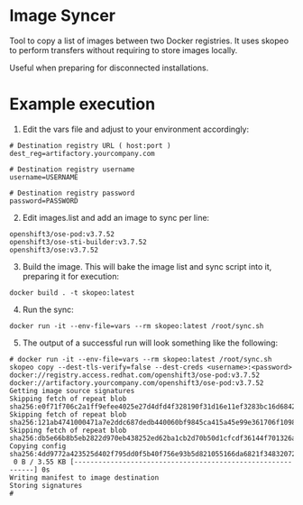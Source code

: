 Image Syncer
===============

Tool to copy a list of images between two Docker registries. It uses skopeo to perform transfers without requiring to store images locally.

Useful when preparing for disconnected installations.

Example execution
===============

1. Edit the vars file and adjust to your environment accordingly:
```
# Destination registry URL ( host:port )
dest_reg=artifactory.yourcompany.com

# Destination registry username
username=USERNAME

# Destination registry password
password=PASSWORD
```

2. Edit images.list and add an image to sync per line:
```
openshift3/ose-pod:v3.7.52
openshift3/ose-sti-builder:v3.7.52
openshift3/ose:v3.7.52
```

3. Build the image. This will bake the image list and sync script into it, preparing it for execution:
```
docker build . -t skopeo:latest
```

4. Run the sync:
```
docker run -it --env-file=vars --rm skopeo:latest /root/sync.sh
```

5. The output of a successful run will look something like the following:

```
# docker run -it --env-file=vars --rm skopeo:latest /root/sync.sh
skopeo copy --dest-tls-verify=false --dest-creds <username>:<password> docker://registry.access.redhat.com/openshift3/ose-pod:v3.7.52 docker://artifactory.yourcompany.com/openshift3/ose-pod:v3.7.52
Getting image source signatures
Skipping fetch of repeat blob sha256:e0f71f706c2a1ff9efee4025e27d4dfd4f328190f31d16e11ef3283bc16d6842
Skipping fetch of repeat blob sha256:121ab4741000471a7e2ddc687dedb440060bf9845ca415a45e99e361706f1098
Skipping fetch of repeat blob sha256:db5e66b8b5eb2822d970eb438252ed62ba1cb2d70b50d1cfcdf36144f701326a
Copying config sha256:4dd9772a423525d402f795dd0f5b40f756e93b5d821055166da6821f34832072
 0 B / 3.55 KB [------------------------------------------------------------] 0s
Writing manifest to image destination
Storing signatures
# 
```
